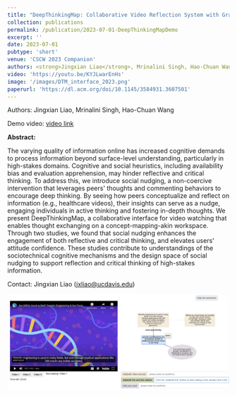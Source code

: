 ```yaml
---
title: "DeepThinkingMap: Collaborative Video Reflection System with Graph-based Summarizing and Commenting"
collection: publications
permalink: /publication/2023-07-01-DeepThinkingMapDemo
excerpt: ''
date: 2023-07-01
pubtype: 'short'
venue: 'CSCW 2023 Companion'
authors: <strong>Jingxian Liao</strong>, Mrinalini Singh, Hao-Chuan Wang
video: 'https://youtu.be/KYJLwarEnHs'
image: '/images/DTM_interface_2023.png'
paperurl: 'https://dl.acm.org/doi/10.1145/3584931.3607501'
---
```


Authors: Jingxian Liao, Mrinalini Singh, Hao-Chuan Wang

Demo video: [video link](https://youtu.be/KYJLwarEnHs)

**Abstract:**

The varying quality of information online has increased cognitive demands to process information beyond surface-level understanding, particularly in high-stakes domains. Cognitive and social heuristics, including availability bias and evaluation apprehension, may hinder reflective and critical thinking. To address this, we introduce social nudging, a non-coercive intervention that leverages peers' thoughts and commenting behaviors to encourage deep thinking. By seeing how peers conceptualize and reflect on information (e.g., healthcare videos), their insights can serve as a nudge, engaging individuals in active thinking and fostering in-depth thoughts. We present DeepThinkingMap, a collaborative interface for video watching that enables thought exchanging on a concept-mapping-akin workspace. Through two studies, we found that social nudging enhances the engagement of both reflective and critical thinking, and elevates users' attitude confidence. These studies contribute to understandings of the sociotechnical cognitive mechanisms and the design space of social nudging to support reflection and critical thinking of high-stakes information. 

Contact: Jingxian Liao (jxliao@ucdavis.edu)

<img src='/images/DTM_interface_2023.png'>